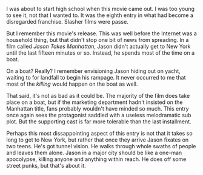 I was about to start high school when this movie came out. I was too young to see it, not that I wanted to. It was the eighth entry in what had become a disregarded franchise. Slasher films were passe.

But I remember this movie's release. This was well before the Internet was a household thing, but that didn't stop one bit of news from spreading. In a film called _Jason Takes Manhattan_, Jason didn't actually get to New York until the last fifteen minutes or so. Instead, he spends most of the time on a boat.

On a boat? Really? I remember envisioning Jason hiding out on yacht, waiting to for landfall to begin his rampage. It never occurred to me that most of the _killing_ would happen on the boat as well.

That said, it's not as bad as it could be. The majority of the film does take place on a boat, but if the marketing department hadn't insisted on the Manhattan title, fans probably wouldn't have minded so much. This entry once again sees the protagonist saddled with a useless melodramatic sub plot. But the supporting cast is far more tolerable than the last installment.

Perhaps this most dissappointing aspect of this entry is not that it takes so long to get to New York, but rather that once they arrive Jason fixates on two teens. He's got tunnel vision. He walks through whole swaths of people and leaves them alone. Jason in a major city should be like a one-man apocolypse, killing anyone and anything within reach. He does off some street punks, but that's about it.

